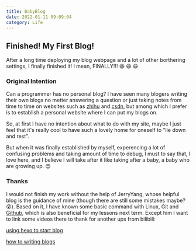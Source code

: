 ```yaml
---
title: BabyBlog
date: 2022-01-11 09:09:04
category: Life
---
```

## Finished! My First Blog!
After a long time deploying my blog webpage and a lot of other borthering settings, I finally finished it! I mean, FINALLY!!! :laughing: :laughing: :laughing:

<!--more-->

### Original Intention

Can a programmer has no personal blog? I have seen many blogers writing their own blogs no metter answering a question or just taking notes from time to time on websites such as [zhihu][1] and [csdn][2], but among which I prefer is to establish a personal website where I can put my blogs on.

[1]: https://zhihu.com
[2]: https://csdn.net

So, at first I have no intention about what to do with my site, maybe I just feel that it's really cool to have such a lovely home for oneself to "lie down and rest".

But when it was finally established by myself, experencing a lot of confusing problems and taking amount of time to debug, I must to say that, I love here, and I believe I will take after it like taking after a baby, a baby who are growing up. :blush:

### Thanks

I would not finish my work without the help of JerryYang, whose helpful blog is the guidance of mine (though there are still some mistakes maybe? :dizzy_face:). Based on it, I have known some basic command with Linux, Git and [Github][3], which is also beneficial for my lessons next term. Except him I want to link some videos there to thank for another ups from bilibili:

[using hexo to start blog][4]

[how to writing blogs][5]

[3]: https://github.com
[4]: https://www.bilibili.com/video/BV1mU4y1j72n?from=search&seid=13163723927059638874&spm_id_from=333.337.0.0
[5]: https://www.bilibili.com/video/BV18z4y197J7?from=search&seid=13163723927059638874&spm_id_from=333.337.0.0
